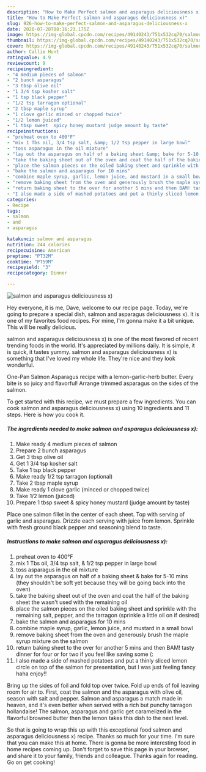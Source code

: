 ```yaml
---
description: "How to Make Perfect salmon and asparagus deliciousness x)"
title: "How to Make Perfect salmon and asparagus deliciousness x)"
slug: 926-how-to-make-perfect-salmon-and-asparagus-deliciousness-x
date: 2020-07-28T08:16:23.175Z
image: https://img-global.cpcdn.com/recipes/49140243/751x532cq70/salmon-and-asparagus-deliciousness-x-recipe-main-photo.jpg
thumbnail: https://img-global.cpcdn.com/recipes/49140243/751x532cq70/salmon-and-asparagus-deliciousness-x-recipe-main-photo.jpg
cover: https://img-global.cpcdn.com/recipes/49140243/751x532cq70/salmon-and-asparagus-deliciousness-x-recipe-main-photo.jpg
author: Callie Hunt
ratingvalue: 4.9
reviewcount: 9
recipeingredient:
- "4 medium pieces of salmon"
- "2 bunch asparagus"
- "3 tbsp olive oil"
- "1 3/4 tsp kosher salt"
- "1 tsp black pepper"
- "1/2 tsp tarragon optional"
- "2 tbsp maple syrup"
- "1 clove garlic minced or chopped twice"
- "1/2 lemon juiced"
- "1 tbsp sweet  spicy honey mustard judge amount by taste"
recipeinstructions:
- "preheat oven to 400°F"
- "mix 1 Tbs oil, 3/4 tsp salt, &amp; 1/2 tsp pepper in large bowl"
- "toss asparagus in the oil mixture"
- "lay out the asparagus on half of a baking sheet &amp; bake for 5-10 mins (they shouldn&#39;t be soft yet because they will be going back into the oven)"
- "take the baking sheet out of the oven and coat the half of the baking sheet the wasn&#39;t used with the remaining oil"
- "place the salmon pieces on the oiled baking sheet and sprinkle with the remaining salt, pepper, and the tarragon (sprinkle a little oil on if desired)"
- "bake the salmon and asparagus for 10 mins"
- "combine maple syrup, garlic, lemon juice, and mustard in a small bowl"
- "remove baking sheet from the oven and generously brush the maple syrup mixture on the salmon"
- "return baking sheet to the over for another 5 mins and then BAM! tasty dinner for four or for two if you feel like saving some (:"
- "I also made a side of mashed potatoes and put a thinly sliced lemon circle on top of the salmon for presentation, but I was just feeling fancy haha enjoy!!"
categories:
- Recipe
tags:
- salmon
- and
- asparagus

katakunci: salmon and asparagus 
nutrition: 244 calories
recipecuisine: American
preptime: "PT32M"
cooktime: "PT59M"
recipeyield: "3"
recipecategory: Dinner

---
```



![salmon and asparagus deliciousness x)](https://img-global.cpcdn.com/recipes/49140243/751x532cq70/salmon-and-asparagus-deliciousness-x-recipe-main-photo.jpg)

Hey everyone, it is me, Dave, welcome to our recipe page. Today, we're going to prepare a special dish, salmon and asparagus deliciousness x). It is one of my favorites food recipes. For mine, I'm gonna make it a bit unique. This will be really delicious.

salmon and asparagus deliciousness x) is one of the most favored of recent trending foods in the world. It's appreciated by millions daily. It is simple, it is quick, it tastes yummy. salmon and asparagus deliciousness x) is something that I've loved my whole life. They're nice and they look wonderful.

One-Pan Salmon Asparagus recipe with a lemon-garlic-herb butter. Every bite is so juicy and flavorful! Arrange trimmed asparagus on the sides of the salmon.


To get started with this recipe, we must prepare a few ingredients. You can cook salmon and asparagus deliciousness x) using 10 ingredients and 11 steps. Here is how you cook it.

<!--inarticleads1-->

##### The ingredients needed to make salmon and asparagus deliciousness x):

1. Make ready 4 medium pieces of salmon
1. Prepare 2 bunch asparagus
1. Get 3 tbsp olive oil
1. Get 1 3/4 tsp kosher salt
1. Take 1 tsp black pepper
1. Make ready 1/2 tsp tarragon (optional)
1. Take 2 tbsp maple syrup
1. Make ready 1 clove garlic (minced or chopped twice)
1. Take 1/2 lemon (juiced)
1. Prepare 1 tbsp sweet &amp; spicy honey mustard (judge amount by taste)


Place one salmon fillet in the center of each sheet. Top with serving of garlic and asparagus. Drizzle each serving with juice from lemon. Sprinkle with fresh ground black pepper and seasoning blend to taste. 

<!--inarticleads2-->

##### Instructions to make salmon and asparagus deliciousness x):

1. preheat oven to 400°F
1. mix 1 Tbs oil, 3/4 tsp salt, &amp; 1/2 tsp pepper in large bowl
1. toss asparagus in the oil mixture
1. lay out the asparagus on half of a baking sheet &amp; bake for 5-10 mins (they shouldn&#39;t be soft yet because they will be going back into the oven)
1. take the baking sheet out of the oven and coat the half of the baking sheet the wasn&#39;t used with the remaining oil
1. place the salmon pieces on the oiled baking sheet and sprinkle with the remaining salt, pepper, and the tarragon (sprinkle a little oil on if desired)
1. bake the salmon and asparagus for 10 mins
1. combine maple syrup, garlic, lemon juice, and mustard in a small bowl
1. remove baking sheet from the oven and generously brush the maple syrup mixture on the salmon
1. return baking sheet to the over for another 5 mins and then BAM! tasty dinner for four or for two if you feel like saving some (:
1. I also made a side of mashed potatoes and put a thinly sliced lemon circle on top of the salmon for presentation, but I was just feeling fancy haha enjoy!!


Bring up the sides of foil and fold top over twice. Fold up ends of foil leaving room for air to. First, coat the salmon and the asparagus with olive oil, season with salt and pepper. Salmon and asparagus a match made in heaven, and it&#39;s even better when served with a rich but punchy tarragon hollandaise! The salmon, asparagus and garlic get caramelized in the flavorful browned butter then the lemon takes this dish to the next level. 

So that is going to wrap this up with this exceptional food salmon and asparagus deliciousness x) recipe. Thanks so much for your time. I'm sure that you can make this at home. There is gonna be more interesting food in home recipes coming up. Don't forget to save this page in your browser, and share it to your family, friends and colleague. Thanks again for reading. Go on get cooking!
